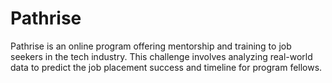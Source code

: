 # Pathrise
Pathrise is an online program offering mentorship and training to job seekers in the tech industry. This challenge involves analyzing real-world data to predict the job placement success and timeline for program fellows.
